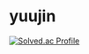 # yuujin

[![Solved.ac Profile](http://mazassumnida.wtf/api/v2/generate_badge?boj=baekhyun39)](https://solved.ac/백준아이디/)
